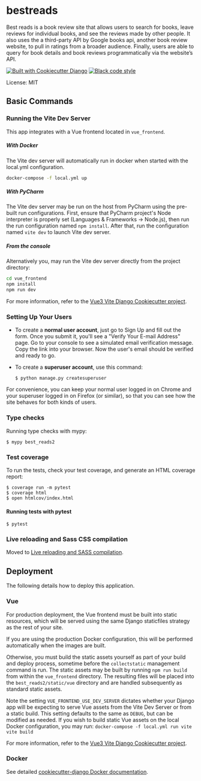 # bestreads

Best reads is a book review site that allows users to search for books, leave reviews for individual books, and see the reviews made by other people. It also uses the a third-party API by Google books api, another book review website, to pull in ratings from a broader audience. Finally, users are able to query for book details and book reviews programmatically via the website’s API.

[![Built with Cookiecutter Django](https://img.shields.io/badge/built%20with-Cookiecutter%20Django-ff69b4.svg?logo=cookiecutter)](https://github.com/cookiecutter/cookiecutter-django/)
[![Black code style](https://img.shields.io/badge/code%20style-black-000000.svg)](https://github.com/ambv/black)

License: MIT

##


## Basic Commands
### Running the Vite Dev Server

This app integrates with a Vue frontend located in `vue_frontend`.
##### With Docker
The Vite dev server will automatically run in docker when started with the local.yml configuration.
```sh
docker-compose -f local.yml up
```


##### With PyCharm
The Vite dev server may be run on the host from PyCharm using the pre-built run configurations.  First, ensure that
PyCharm project's Node interpreter is properly set (Languages & Frameworks -> Node.js), then run the run
configuration named ```npm install```.  After that, run the configuration named `vite dev` to launch Vite dev server.


##### From the console
Alternatively you, may run the Vite dev server directly from the project directory:
```sh
cd vue_frontend
npm install
npm run dev
````

For more information, refer to the [Vue3 Vite Django Cookiecutter project](https://github.com/ilikerobots/cookiecutter-vue-django).



### Setting Up Your Users

- To create a **normal user account**, just go to Sign Up and fill out the form. Once you submit it, you'll see a "Verify Your E-mail Address" page. Go to your console to see a simulated email verification message. Copy the link into your browser. Now the user's email should be verified and ready to go.

- To create a **superuser account**, use this command:

      $ python manage.py createsuperuser

For convenience, you can keep your normal user logged in on Chrome and your superuser logged in on Firefox (or similar), so that you can see how the site behaves for both kinds of users.

### Type checks

Running type checks with mypy:

    $ mypy best_reads2

### Test coverage

To run the tests, check your test coverage, and generate an HTML coverage report:

    $ coverage run -m pytest
    $ coverage html
    $ open htmlcov/index.html

#### Running tests with pytest

    $ pytest

### Live reloading and Sass CSS compilation

Moved to [Live reloading and SASS compilation](https://cookiecutter-django.readthedocs.io/en/latest/developing-locally.html#sass-compilation-live-reloading).

## Deployment

The following details how to deploy this application.

### Vue

For production deployment, the Vue frontend must be built into static resources, which will be served
using the same Django staticfiles strategy as the rest of your site.

If you are using the production Docker configuration, this will be performed automatically when the images are built.

Otherwise, you must build the static assets yourself as part of your build and deploy process, sometime before the
`collectstatic` management command is run. The static assets may be built by running `npm run build` from within the
`vue_frontend` directory. The resulting files will be placed into the `best_reads2/static/vue` directory
and are handled subsequently as standard static assets.

Note the setting `VUE_FRONTEND_USE_DEV_SERVER` dictates whether your Django app will be expecting to serve Vue assets
from the Vite Dev Server or from a static build.  This setting defaults to the same as `DEBUG`, but can be modified as
needed.
If you wish to build static Vue assets on the local Docker configuration, you may run:
`docker-compose -f local.yml run vite vite build`

For more information, refer to the [Vue3 Vite Django Cookiecutter project](https://github.com/ilikerobots/cookiecutter-vue-django).

### Docker

See detailed [cookiecutter-django Docker documentation](http://cookiecutter-django.readthedocs.io/en/latest/deployment-with-docker.html).
